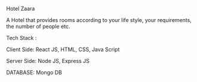 Hotel Zaara

A Hotel that provides rooms according to your life style, your requirements, the number of people etc.

Tech Stack :

Client Side:  React JS, HTML, CSS, Java Script

Server Side:  Node JS, Express JS

DATABASE: Mongo DB
